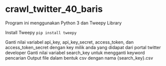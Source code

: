 # crawl_twitter_40_baris

Program ini menggunakan Python 3 dan Tweepy Library

Install Tweepy
`pip install tweepy`

Ganti nilai variabel api_key, api_key_secret, access_token, dan access_token_secret dengan key milik anda yang didapat dari portal twitter developer
Ganti nilai variabel search_key untuk mengganti keyword pencarian
Output file dalam bentuk csv dengan nama {search_key}.csv
